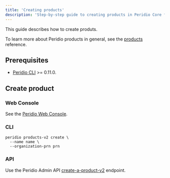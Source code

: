 ```yaml
---
title: 'Creating products'
description: 'Step-by-step guide to creating products in Peridio Core for organizing and managing device fleets with web console and CLI instructions.'
---
```


This guide describes how to create produts.

To learn more about Peridio products in general, see the [products](/peridio-core/reference/device-management/products) reference.

## Prerequisites

- [Peridio CLI](https://github.com/peridio/morel/releases) >= 0.11.0.

## Create product

### Web Console

See the [Peridio Web Console](https://console.peridio.com).

### CLI

```
peridio products-v2 create \
  --name name \
  --organization-prn prn
```

### API

Use the Peridio Admin API [create-a-product-v2](/peridio-core/tools/admin-api#products/operation/create-a-product) endpoint.

